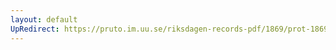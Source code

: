 ```yaml
---
layout: default
UpRedirect: https://pruto.im.uu.se/riksdagen-records-pdf/1869/prot-1869--fk--305.pdf
---
```

